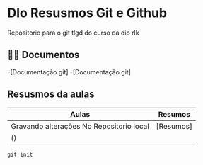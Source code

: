 
# DIo Resusmos Git e Github
Repositorio para o git tlgd do curso da dio rlk

## 🐱‍💻 Documentos

-[Documentação git]
-[Documentação git]

## Resusmos da aulas

|Aulas|Resumos|
|------|------|
|Gravando alterações No Repositorio local| [Resumos]
() |

```
git init
```